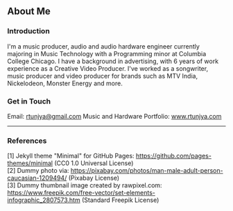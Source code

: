 ## About Me

### Introduction

I'm a music producer, audio and audio hardware engineer currently majoring in Music Technology with a Programming minor at Columbia College Chicago. I have a background in advertising, with 6 years of work experience as a Creative Video Producer. I've worked as a songwriter, music producer and video producer for brands such as MTV India, Nickelodeon, Monster Energy and more.


### Get in Touch

Email: rtunjya@gmail.com
Music and Hardware Portfolio: www.rtunjya.com
___


### References

[1] Jekyll theme "Minimal" for GitHub Pages: https://github.com/pages-themes/minimal (CC0 1.0 Universal License)
<br>[2] Dummy photo via: https://pixabay.com/photos/man-male-adult-person-caucasian-1209494/ (Pixabay License)
<br>[3] Dummy thumbnail image created by rawpixel.com: https://www.freepik.com/free-vector/set-elements-infographic_2807573.htm (Standard Freepik License)
